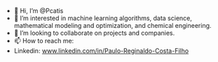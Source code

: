 - 👋 Hi, I’m @Pcatis
- 👀 I’m interested in machine learning algorithms, data science, mathematical modeling and optimization, and chemical engineering.
- 💞️ I’m looking to collaborate on projects and companies.
- 📫 How to reach me:
- Linkedin: www.linkedin.com/in/Paulo-Reginaldo-Costa-Filho
